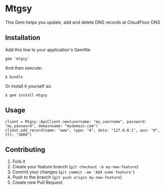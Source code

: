 # Mtgsy

This Gem helps you update, add and delete DNS records at CloudFloor DNS

## Installation

Add this line to your application's Gemfile:

    gem 'mtgsy'

And then execute:

    $ bundle

Or install it yourself as:

    $ gem install mtgsy

## Usage

    client = Mtgsy::ApiClient.new(username: "my_username", password: "my_password", domainname: "mydomain.com")
    client.add_record(name: "www", type: "A", data: "127.0.0.1", aux: "0", ttl: "3600")

## Contributing

1. Fork it
2. Create your feature branch (`git checkout -b my-new-feature`)
3. Commit your changes (`git commit -am 'Add some feature'`)
4. Push to the branch (`git push origin my-new-feature`)
5. Create new Pull Request
